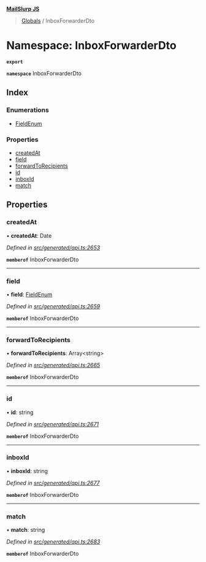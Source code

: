 **[MailSlurp JS](../README.md)**

> [Globals](../README.md) / InboxForwarderDto

# Namespace: InboxForwarderDto

**`export`** 

**`namespace`** InboxForwarderDto

## Index

### Enumerations

* [FieldEnum](../enums/inboxforwarderdto.fieldenum.md)

### Properties

* [createdAt](inboxforwarderdto.md#createdat)
* [field](inboxforwarderdto.md#field)
* [forwardToRecipients](inboxforwarderdto.md#forwardtorecipients)
* [id](inboxforwarderdto.md#id)
* [inboxId](inboxforwarderdto.md#inboxid)
* [match](inboxforwarderdto.md#match)

## Properties

### createdAt

•  **createdAt**: Date

*Defined in [src/generated/api.ts:2653](https://github.com/mailslurp/mailslurp-client/blob/2c659a7/src/generated/api.ts#L2653)*

**`memberof`** InboxForwarderDto

___

### field

•  **field**: [FieldEnum](../enums/inboxforwarderdto.fieldenum.md)

*Defined in [src/generated/api.ts:2659](https://github.com/mailslurp/mailslurp-client/blob/2c659a7/src/generated/api.ts#L2659)*

**`memberof`** InboxForwarderDto

___

### forwardToRecipients

•  **forwardToRecipients**: Array\<string>

*Defined in [src/generated/api.ts:2665](https://github.com/mailslurp/mailslurp-client/blob/2c659a7/src/generated/api.ts#L2665)*

**`memberof`** InboxForwarderDto

___

### id

•  **id**: string

*Defined in [src/generated/api.ts:2671](https://github.com/mailslurp/mailslurp-client/blob/2c659a7/src/generated/api.ts#L2671)*

**`memberof`** InboxForwarderDto

___

### inboxId

•  **inboxId**: string

*Defined in [src/generated/api.ts:2677](https://github.com/mailslurp/mailslurp-client/blob/2c659a7/src/generated/api.ts#L2677)*

**`memberof`** InboxForwarderDto

___

### match

•  **match**: string

*Defined in [src/generated/api.ts:2683](https://github.com/mailslurp/mailslurp-client/blob/2c659a7/src/generated/api.ts#L2683)*

**`memberof`** InboxForwarderDto
